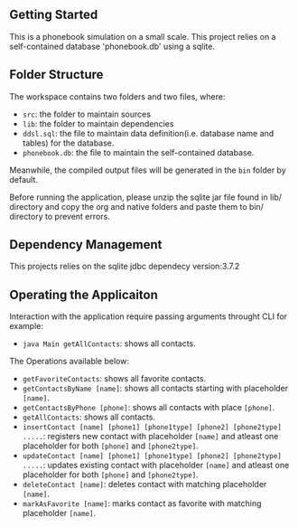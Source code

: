 ## Getting Started

This is a phonebook simulation on a small scale. This project relies on a self-contained database 'phonebook.db' using a sqlite.  

## Folder Structure

The workspace contains two folders and two files, where:

- `src`: the folder to maintain sources
- `lib`: the folder to maintain dependencies
- `ddsl.sql`: the file to maintain data definition(i.e. database name and tables) for the database.
- `phonebook.db`: the file to maintain the self-contained database.

Meanwhile, the compiled output files will be generated in the `bin` folder by default.

Before running the application, please unzip the sqlite jar file  found in lib/ directory and copy the org and native folders and paste them to bin/ directory to prevent errors. 

## Dependency Management

This projects relies on the sqlite jdbc dependecy version:3.7.2

## Operating the Applicaiton

Interaction with the application require passing arguments throught CLI for example:
- `java Main getAllContacts`: shows all contacts.

The Operations available below:
- `getFavoriteContacts`: shows all favorite contacts.
- `getContactsByName [name]`: shows all contacts starting with placeholder `[name]`.
- `getContactsByPhone [phone]`: shows all contacts with place `[phone]`.
- `getAllContacts`: shows all contacts.
- `insertContact [name] [phone1] [phone1type] [phone2] [phone2type] .....`: registers new contact with placeholder `[name]` and atleast one placeholder for both `[phone]` and `[phone2type]`.
- `updateContact [name] [phone1] [phone1type] [phone2] [phone2type] .....`: updates existing contact with placeholder `[name]` and atleast one placeholder for both `[phone]` and `[phone2type]`.
- `deleteContact [name]`: deletes contact with matching placeholder `[name]`.
- `markAsFavorite [name]`: marks contact as favorite with matching placeholder `[name]`.
